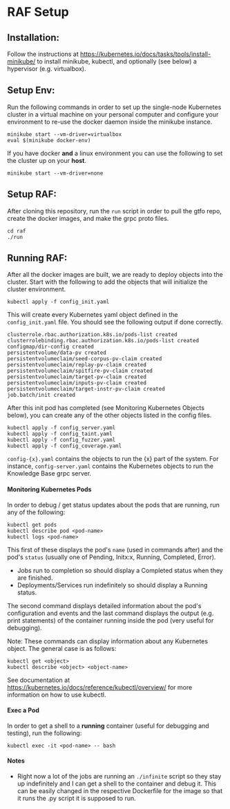 # RAF Setup

## Installation: 
Follow the instructions at https://kubernetes.io/docs/tasks/tools/install-minikube/ to install minikube, kubectl, and optionally (see below) a hypervisor (e.g. virtualbox). 
  
## Setup Env: 
Run the following commands in order to set up the single-node Kubernetes cluster in a virtual machine on your personal computer and configure your environment to re-use the docker daemon inside the minikube instance.
```
minikube start --vm-driver=virtualbox
eval $(minikube docker-env)
```
If you have docker **and** a linux environment you can use the following to set the cluster up on your **host**.
```
minikube start --vm-driver=none
```
## Setup RAF:
After cloning this repository, run the `run` script in order to pull the gtfo repo, create the docker images, and make the grpc proto files. 
```
cd raf
./run
```
## Running RAF:
After all the docker images are built, we are ready to deploy objects into the cluster. Start with the following to add the objects that will initialize the cluster environment.
```
kubectl apply -f config_init.yaml
```
This will create every Kubernetes yaml object defined in the `config_init.yaml` file. You should see the following output if done correctly. 
```
clusterrole.rbac.authorization.k8s.io/pods-list created
clusterrolebinding.rbac.authorization.k8s.io/pods-list created
configmap/dir-config created
persistentvolume/data-pv created
persistentvolumeclaim/seed-corpus-pv-claim created
persistentvolumeclaim/replay-pv-claim created
persistentvolumeclaim/spitfire-pv-claim created
persistentvolumeclaim/target-pv-claim created
persistentvolumeclaim/inputs-pv-claim created
persistentvolumeclaim/target-instr-pv-claim created
job.batch/init created
```
After this init pod has completed (see Monitoring Kubernetes Objects below), you can create any of the other objects listed in the config files. 
```
kubectl apply -f config_server.yaml
kubectl apply -f config_taint.yaml
kubectl apply -f config_fuzzer.yaml
kubectl apply -f config_coverage.yaml
```
`config-{x}.yaml` contains the objects to run the {x} part of the system. For instance, `config-server.yaml` contains the Kubernetes objects to run the Knowledge Base grpc server. 
#### Monitoring Kubernetes Pods
In order to debug / get status updates about the pods that are running, run any of the following:
```
kubectl get pods
kubectl describe pod <pod-name>
kubectl logs <pod-name>
```
This first of these displays the pod's `name` (used in commands after) and the pod's `status` (usually one of Pending, Initx:x, Running, Completed, Error). 
- Jobs run to completion so should display a Completed status when they are finished.
- Deployments/Services run indefinitely so should display a Running status.

The second command displays detailed information about the pod's configuration and events and the last command displays the output (e.g. print statements) of the container running inside the pod (very useful for debugging).

Note: These commands can display information about any Kubernetes object. The general case is as follows: 
```
kubectl get <object>
kubectl describe <object> <object-name>
```
See documentation at https://kubernetes.io/docs/reference/kubectl/overview/ for more information on how to use kubectl. 

#### Exec a Pod
In order to get a shell to a **running** container (useful for debugging and testing), run the following:
```
kubectl exec -it <pod-name> -- bash
```
#### Notes
- Right now a lot of the jobs are running an `./infinite` script so they stay up indefinitely and I can get a shell to the container and debug it. This can be easily changed in the respective Dockerfile for the image so that it runs the .py script it is supposed to run. 




